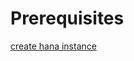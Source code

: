 # Prerequisites

[create hana instance](https://help.sap.com/docs/hana-cloud/sap-hana-cloud-administration-guide/create-sap-hana-database-instance-in-kyma-environment?locale=en-US)
